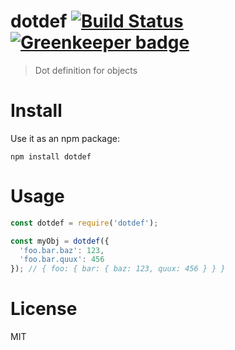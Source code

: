 # dotdef [![Build Status](https://travis-ci.org/nescalante/dotdef.svg?branch=master)](https://travis-ci.org/nescalante/dotdef)[![Greenkeeper badge](https://badges.greenkeeper.io/nescalante/dotdef.svg)](https://greenkeeper.io/)

> Dot definition for objects

# Install

Use it as an npm package:

```shell
npm install dotdef
```

# Usage

```js
const dotdef = require('dotdef');

const myObj = dotdef({
  'foo.bar.baz': 123,
  'foo.bar.quux': 456
}); // { foo: { bar: { baz: 123, quux: 456 } } }
```

# License

MIT
